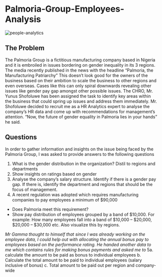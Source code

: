 # Palmoria-Group-Employees-Analysis

![people-analytics](https://user-images.githubusercontent.com/109863083/230830530-dbaa0b31-a814-44c3-9f69-6db048063418.png)

## The Problem
The Palmoria Group is a fictitious manufacturing company based in Nigeria and it is embroiled in issues bordering on gender inequality in its 3 regions. 
The media recently published in the news with the headline “Palmoria, the Manufacturing Patriarchy” This doesn’t look good for the owners of the business based on their ambition to scale the business to other regions and even overseas. Cases like this can only spiral downwards revealing other issues like gender pay gap amongst other possible issues. 
The CHRO, Mr. Yunus Shofoluwe has been assigned the task to identify key areas within the business that could spring up issues and address them immediately.
Mr. Shofoluwe decided to recruit me as a HR Analytics expert to analyse the company’s HR data and come up with recommendations for management’s attention. “Now, the future of gender equality in Palmoria lies in your hands” he said.

## Questions
In order to gather information and insights on the issue being faced by the Palmoria Group, I was asked to provide answers to the following questions
1. What is the gender distribution in the organization? Distil to regions and departments
2. Show insights on ratings based on gender
3. Analyse the company’s salary structure. Identify if there is a gender pay gap. If there is, identify the department and regions that should be the focus of management.
4. A recent regulation was adopted which requires manufacturing companies to pay employees a minimum of $90,000
- Does Palmoria meet this requirement?
- Show pay distribution of employees grouped by a band of $10,000. For example: How many employees fall into a band of $10,000 – $20,000, $20,000 – $30,000 etc. Also   visualize this by regions.

_Mr Gamma thought to himself that since I was already working on the employee data, I could help out with allocating the annual bonus pay to employees based on the performance rating. He handed another data to me which contains rules for making bonus payments and asked me to_
5a. calculate the amount to be paid as bonus to individual employees
b. Calculate the total amount to be paid to individual employees (salary inclusive of bonus)
c. Total amount to be paid out per region and company-wide
